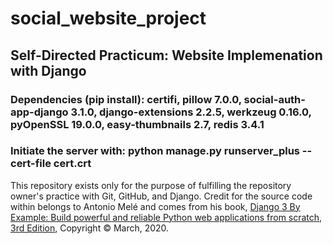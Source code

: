 # social_website_project
## Self-Directed Practicum: Website Implemenation with Django

### Dependencies (pip install): certifi, pillow 7.0.0, social-auth-app-django 3.1.0, django-extensions 2.2.5, werkzeug 0.16.0, pyOpenSSL 19.0.0, easy-thumbnails 2.7, redis 3.4.1
### Initiate the server with: python manage.py runserver_plus --cert-file cert.crt

This repository exists only for the purpose of fulfilling the repository owner's practice with Git, GitHub, and Django.  Credit for the source code within belongs to Antonio Melé and comes from his book, <u>Django 3 By Example: Build powerful and reliable Python web applications from scratch, 3rd Edition</u>, Copyright &#169; March, 2020.
